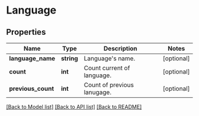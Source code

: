 # Language

## Properties
Name | Type | Description | Notes
------------ | ------------- | ------------- | -------------
**language_name** | **string** | Language&#39;s name. | [optional] 
**count** | **int** | Count current of language. | [optional] 
**previous_count** | **int** | Count of previous lanugage. | [optional] 

[[Back to Model list]](../README.md#documentation-for-models) [[Back to API list]](../README.md#documentation-for-api-endpoints) [[Back to README]](../README.md)


